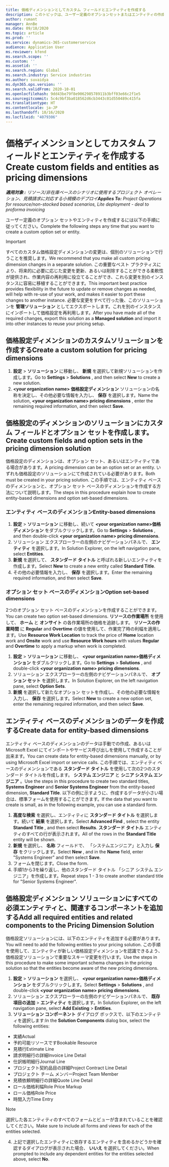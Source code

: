 ```yaml
---
title: 価格ディメンションとしてカスタム フィールドとエンティティを作成する
description: このトピックは、ユーザー定義のオプションセットまたはエンティティの作成方法について説明します。
author: rumant
manager: AnnBe
ms.date: 09/18/2020
ms.topic: article
ms.prod: ''
ms.service: dynamics-365-customerservice
audience: Application User
ms.reviewer: kfend
ms.search.scope: ''
ms.custom: ''
ms.assetid: ''
ms.search.region: Global
ms.search.industry: Service industries
ms.author: suvaidya
ms.dyn365.ops.version: ''
ms.search.validFrom: 2020-10-01
ms.openlocfilehash: 9dd43be79f8e906298578911b3bff03e66c2f1e5
ms.sourcegitcommit: 5c4c9bf3ba018562d6cb3443c01d550489c415fa
ms.translationtype: HT
ms.contentlocale: ja-JP
ms.lasthandoff: 10/16/2020
ms.locfileid: "4079306"
---
```

# <a name="create-custom-fields-and-entities-as-pricing-dimensions"></a><span data-ttu-id="58b22-103">価格ディメンションとしてカスタム フィールドとエンティティを作成する</span><span class="sxs-lookup"><span data-stu-id="58b22-103">Create custom fields and entities as pricing dimensions</span></span>

<span data-ttu-id="58b22-104">_**適用対象 :** リソース/非在庫ベースのシナリオに使用するプロジェクト オペレーション、見積請求に対応する小規模のデプロイ_</span><span class="sxs-lookup"><span data-stu-id="58b22-104">_**Applies To:** Project Operations for resource/non-stocked based scenarios, Lite deployment - deal to proforma invoicing_</span></span>

<span data-ttu-id="58b22-105">ユーザー定義のオプション セットやエンティティを作成するには以下の手順に従ってください。</span><span class="sxs-lookup"><span data-stu-id="58b22-105">Complete the following steps any time that you want to create a custom option set or entity.</span></span>

> [!IMPORTANT]
> <span data-ttu-id="58b22-106">すべてのカスタム価格設定ディメンションの変更は、個別のソリューションで行うことを推奨します。</span><span class="sxs-lookup"><span data-stu-id="58b22-106">We recommend that you make all custom pricing dimension changes in a separate solution.</span></span> <span data-ttu-id="58b22-107">この重要なベスト プラクティスにより、将来的に必要に応じた変更を更新、あるいは削除することができる柔軟性が提供され、作業内容の再利用に役立てることができ、これら変更を別のインスタンスに容易に移植することができます。</span><span class="sxs-lookup"><span data-stu-id="58b22-107">This important best practice provides flexibility in the future to update or remove changes as needed, will help with re-use of your work, and makes it easier to port these changes to another instance.</span></span> <span data-ttu-id="58b22-108">必要な変更をすべて行った後、このソリューションを **管理ソリューション** としてエクスポートします。これを別のインスタンスにインポートして価格設定を再利用します。</span><span class="sxs-lookup"><span data-stu-id="58b22-108">After you have made all of the required changes, export this solution as a **Managed solution** and import it into other instances to reuse your pricing setup.</span></span>


## <a name="create-a-custom-solution-for-pricing-dimensions"></a><span data-ttu-id="58b22-109">価格設定ディメンションのカスタムソリューションを作成する</span><span class="sxs-lookup"><span data-stu-id="58b22-109">Create a custom solution for pricing dimensions</span></span>
1. <span data-ttu-id="58b22-110">**設定** > **ソリューション** に移動し、 **新規** を選択して新規ソリューションを作成します。</span><span class="sxs-lookup"><span data-stu-id="58b22-110">Go to **Settings** > **Solutions** , and then select **New** to create a new solution.</span></span> 
2. <span data-ttu-id="58b22-111">**\<your organization name> 価格設定ディメンション** ソリューションの名称を決定し、その他必要な情報を入力し、 **保存** を選択します。</span><span class="sxs-lookup"><span data-stu-id="58b22-111">Name the solution, **\<your organization name> pricing dimensions** , enter the remaining required information, and then select **Save**.</span></span>
  
## <a name="create-custom-fields-and-option-sets-in-the-pricing-dimension-solution"></a><span data-ttu-id="58b22-112">価格設定のディメンションのソリューションにカスタム フィールドとオプション セットを作成します。</span><span class="sxs-lookup"><span data-stu-id="58b22-112">Create custom fields and option sets in the pricing dimension solution</span></span>

<span data-ttu-id="58b22-113">価格設定のディメンションは、オプション セット、あるいはエンティティである場合があります。</span><span class="sxs-lookup"><span data-stu-id="58b22-113">A pricing dimension can be an option set or an entity.</span></span> <span data-ttu-id="58b22-114">いずれも価格設定のソリューションにて作成されている必要があります。</span><span class="sxs-lookup"><span data-stu-id="58b22-114">Both must be created in your pricing solution.</span></span> <span data-ttu-id="58b22-115">この手順では、エンティティ ベースのディメンションと、オプション セット ベースのディメンションを作成する方法について説明します。</span><span class="sxs-lookup"><span data-stu-id="58b22-115">The steps in this procedure explain how to create entity-based dimensions and option set-based dimensions.</span></span>

### <a name="entity-based-dimensions"></a><span data-ttu-id="58b22-116">エンティティ ベースのディメンション</span><span class="sxs-lookup"><span data-stu-id="58b22-116">Entity-based dimensions</span></span>

1. <span data-ttu-id="58b22-117">**設定** > **ソリューション** に移動し、続いて **\<your organization name>価格ディメンション** をダブルクリックします。</span><span class="sxs-lookup"><span data-stu-id="58b22-117">Go to **Settings** > **Solutions** , and then double-click **\<your organization name> pricing dimensions**.</span></span>
2. <span data-ttu-id="58b22-118">ソリューション エクスプローラーの左側のナビゲーションパネルで、 **エンティティ** を選択します。</span><span class="sxs-lookup"><span data-stu-id="58b22-118">In Solution Explorer, on the left navigation pane, select **Entities**.</span></span>
3. <span data-ttu-id="58b22-119">**新規** を選択して、 **スタンダード タイトル** と呼ばれる新しいエンティティを作成します。</span><span class="sxs-lookup"><span data-stu-id="58b22-119">Select **New** to create a new entity called **Standard Title**.</span></span> 
4. <span data-ttu-id="58b22-120">その他の必要情報を入力し、 **保存** を選択します。</span><span class="sxs-lookup"><span data-stu-id="58b22-120">Enter the remaining required information, and then select **Save**.</span></span>


### <a name="option-set-based-dimensions"></a><span data-ttu-id="58b22-121">オプション セット ベースのディメンション</span><span class="sxs-lookup"><span data-stu-id="58b22-121">Option set-based dimensions</span></span> 
<span data-ttu-id="58b22-122">2つのオプション セット ベースのディメンションを作成することができます。</span><span class="sxs-lookup"><span data-stu-id="58b22-122">You can create two option set-based dimensions.</span></span> <span data-ttu-id="58b22-123">**リソースの作業場所** を使用して、 **ホーム** と **オンサイト** の各作業場所の価格を追跡します。 **リソースの作業時間** に **Regular** and **Overtime** の値を使用して、作業完了時の利幅を適用します。</span><span class="sxs-lookup"><span data-stu-id="58b22-123">Use **Resource Work Location** to track the price of **Home** location work and **Onsite** work and use **Resource Work hours** with values **Regular** and **Overtime** to apply a markup when work is completed.</span></span>


1. <span data-ttu-id="58b22-124">**設定** > **ソリューション** に移動し、 **\<your organization name>価格ディメンション** をダブルクリックします。</span><span class="sxs-lookup"><span data-stu-id="58b22-124">Go to **Settings** > **Solutions** , and double-click  **\<your organization name> pricing dimensions**.</span></span> 
2. <span data-ttu-id="58b22-125">ソリューション エクスプローラーの左側のナビゲーションパネルで、  **オプション セット** を選択します。</span><span class="sxs-lookup"><span data-stu-id="58b22-125">In Solution Explorer, on the left navigation pane, select  **Option Sets**.</span></span> 
3. <span data-ttu-id="58b22-126">**新規** を選択して新たなオプション セットを作成し、その他の必要な情報を入力し、 **保存** を選択します。</span><span class="sxs-lookup"><span data-stu-id="58b22-126">Select **New** to create a new option set, enter the remaining required information, and then select **Save**.</span></span>

## <a name="create-data-for-entity-based-dimensions"></a><span data-ttu-id="58b22-127">エンティティ ベースのディメンションのデータを作成する</span><span class="sxs-lookup"><span data-stu-id="58b22-127">Create data for entity-based dimensions</span></span>

<span data-ttu-id="58b22-128">エンティティ ベースのディメンションのデータは手動での作成、あるいは Microsoft Excel にてインポートやサービス呼び出しを使用して作成することが出来ます。</span><span class="sxs-lookup"><span data-stu-id="58b22-128">You can create data for entity-based dimensions manually, or by using Microsoft Excel import or service calls.</span></span> <span data-ttu-id="58b22-129">この手順では、エンティティ ベースのディメンションである **スタンダード タイトル** を使用して次の2つのスタンダード タイトルを作成します。 **システム エンジニア** と **シニア システム エンジニア** 。</span><span class="sxs-lookup"><span data-stu-id="58b22-129">Use the steps in this procedure to create two standard titles, **Systems Engineer** and **Senior Systems Engineer** from the entity-based dimension, **Standard Title**.</span></span> <span data-ttu-id="58b22-130">以下の例に示すように、作成するデータが小さい場合は、標準フォームを使用することができます。</span><span class="sxs-lookup"><span data-stu-id="58b22-130">If the data that you want to create is small, as in the following example, you can use a standard form.</span></span>

1. <span data-ttu-id="58b22-131">**高度な検索** を選択し、エンティティに **スタンダード タイトル** を選択します。続いて **結果** を選択します。</span><span class="sxs-lookup"><span data-stu-id="58b22-131">Select **Advanced Find** , select the entity **Standard Title** , and then select **Results**.</span></span> <span data-ttu-id="58b22-132">**スタンダード タイトル** エンティティのすべての行が表示されます。</span><span class="sxs-lookup"><span data-stu-id="58b22-132">All of the rows in the **Standard Title** entity will be shown.</span></span>
2. <span data-ttu-id="58b22-133">**新規** を選択し、 **名称** フィールドで、 「システムエンジニア」と入力し **保存** をクリックします。</span><span class="sxs-lookup"><span data-stu-id="58b22-133">Select **New** , and in the **Name** field, enter "Systems Engineer" and then select **Save**.</span></span>
3. <span data-ttu-id="58b22-134">フォームを閉じます。</span><span class="sxs-lookup"><span data-stu-id="58b22-134">Close the form.</span></span> 
4. <span data-ttu-id="58b22-135">手順1から3を繰り返し、他のスタンダード タイトル 「シニア システム エンジニア」を作成します。</span><span class="sxs-lookup"><span data-stu-id="58b22-135">Repeat steps 1 - 3 to create another standard title for "Senior Systems Engineer".</span></span>

## <a name="add-all-required-entities-and-related-components-to-the-pricing-dimension-solution"></a><span data-ttu-id="58b22-136">価格設定ディメンション ソリューションにすべての必須エンティティと、関連するコンポーネントを追加する</span><span class="sxs-lookup"><span data-stu-id="58b22-136">Add all required entities and related components to the Pricing Dimension Solution</span></span>
<span data-ttu-id="58b22-137">価格設定ソリューションには、以下のエンティティを追加する必要があります。</span><span class="sxs-lookup"><span data-stu-id="58b22-137">You will need to add the following entities to your pricing solution.</span></span> <span data-ttu-id="58b22-138">この手順を使用して、エンティティが新しい価格設定ディメンションを認識できるよう、価格設定ソリューションで重要なスキーマ変更を行います。</span><span class="sxs-lookup"><span data-stu-id="58b22-138">Use the steps in this procedure to make some important schema changes in the pricing solution so that the entities become aware of the new pricing dimensions.</span></span>

1. <span data-ttu-id="58b22-139">**設定** > **ソリューション** を選択し、 **\<your organization name>価格ディメンション** をダブルクリックします。</span><span class="sxs-lookup"><span data-stu-id="58b22-139">Select **Settings** > **Solutions** , and double-click **\<your organization name> pricing dimensions**.</span></span> 
2. <span data-ttu-id="58b22-140">ソリューション エクスプローラーの左側のナビゲーションパネルで、 **既存項目の追加** > **エンティティ** を選択します。</span><span class="sxs-lookup"><span data-stu-id="58b22-140">In Solution Explorer, on the left navigation pane, select **Add Existing** > **Entities**.</span></span>
3. <span data-ttu-id="58b22-141">**ソリューション コンポーネント** ダイアログ ボックスで、以下のエンティティを選択します:</span><span class="sxs-lookup"><span data-stu-id="58b22-141">In the **Solution Components** dialog box, select the following entities:</span></span>

  - <span data-ttu-id="58b22-142">実績</span><span class="sxs-lookup"><span data-stu-id="58b22-142">Actual</span></span>
  - <span data-ttu-id="58b22-143">予約可能リソースです</span><span class="sxs-lookup"><span data-stu-id="58b22-143">Bookable Resource</span></span>
  - <span data-ttu-id="58b22-144">見積行</span><span class="sxs-lookup"><span data-stu-id="58b22-144">Estimate Line</span></span>
  - <span data-ttu-id="58b22-145">請求明細行の詳細</span><span class="sxs-lookup"><span data-stu-id="58b22-145">Invoice Line Detail</span></span>
  - <span data-ttu-id="58b22-146">仕訳帳明細行</span><span class="sxs-lookup"><span data-stu-id="58b22-146">Journal Line</span></span>
  - <span data-ttu-id="58b22-147">プロジェクト契約品目の詳細</span><span class="sxs-lookup"><span data-stu-id="58b22-147">Project Contract Line Detail</span></span>
  - <span data-ttu-id="58b22-148">プロジェクト チーム メンバー</span><span class="sxs-lookup"><span data-stu-id="58b22-148">Project Team Member</span></span>
  - <span data-ttu-id="58b22-149">見積依頼明細行の詳細</span><span class="sxs-lookup"><span data-stu-id="58b22-149">Quote Line Detail</span></span>
  - <span data-ttu-id="58b22-150">ロール価格利幅</span><span class="sxs-lookup"><span data-stu-id="58b22-150">Role Price Markup</span></span>
  - <span data-ttu-id="58b22-151">ロール価格</span><span class="sxs-lookup"><span data-stu-id="58b22-151">Role Price</span></span> 
  - <span data-ttu-id="58b22-152">時間入力</span><span class="sxs-lookup"><span data-stu-id="58b22-152">Time Entry</span></span> 


> [!NOTE]
> <span data-ttu-id="58b22-153">選択した各エンティティのすべてのフォームとビューが含まれていることを確認してください。</span><span class="sxs-lookup"><span data-stu-id="58b22-153">Make sure to include all forms and views for each of the entities selected.</span></span>

4. <span data-ttu-id="58b22-154">上記で選択したエンティティに依存するエンティティを含めるかどうかを確認するダイアログが表示された場合、 **いいえ** を選択してください。</span><span class="sxs-lookup"><span data-stu-id="58b22-154">When prompted to include any dependent entities for the entities selected above, select **No**.</span></span>

